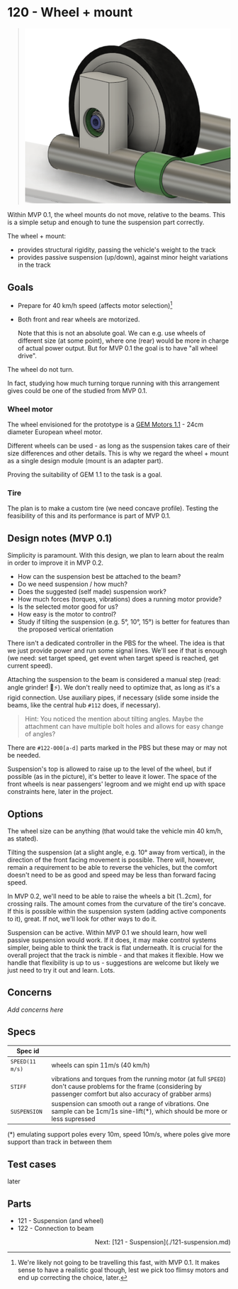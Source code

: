 # 120 - Wheel + mount

>![](.images/120-wheel-and-mount.png)

Within MVP 0.1, the wheel mounts do not move, relative to the beams. This is a simple setup and enough to tune the suspension part correctly.

The wheel + mount:

- provides structural rigidity, passing the vehicle's weight to the track
- provides passive suspension (up/down), against minor height variations in the track

## Goals

- Prepare for 40 km/h speed (affects motor selection)[^1]
- Both front and rear wheels are motorized. 

   Note that this is not an absolute goal. We can e.g. use wheels of different size (at some point), where one (rear) would be more in charge of actual power output. But for MVP 0.1 the goal is to have "all wheel drive".

[^1]: We're likely not going to be travelling this fast, with MVP 0.1. It makes sense to have a realistic goal though, lest we pick too flimsy motors and end up correcting the choice, later.

The wheel do not turn. 

In fact, studying how much turning torque running with this arrangement gives could be one of the studied from MVP 0.1.

### Wheel motor

The wheel envisioned for the prototype is a [GEM Motors 1.1](https://gemmotors.si/products) - 24cm diameter European wheel motor.

Different wheels can be used - as long as the suspension takes care of their size differences and other details. This is why we regard the wheel + mount as a single design module (mount is an adapter part).

Proving the suitability of GEM 1.1 to the task is a goal.


### Tire

The plan is to make a custom tire (we need concave profile). Testing the feasibility of this and its performance is part of MVP 0.1.


## Design notes (MVP 0.1)

Simplicity is paramount. With this design, we plan to learn about the realm in order to improve it in MVP 0.2.

- How can the suspension best be attached to the beam?
- Do we need suspension / how much?
- Does the suggested (self made) suspension work?
- How much forces (torques, vibrations) does a running motor provide?
- Is the selected motor good for us?
- How easy is the motor to control?
- Study if tilting the suspension (e.g. 5°, 10°, 15°) is better for features than the proposed vertical orientation

There isn't a dedicated controller in the PBS for the wheel. The idea is that we just provide power and run some signal lines. We'll see if that is enough (we need: set target speed, get event when target speed is reached, get current speed).

Attaching the suspension to the beam is considered a manual step (read: angle grinder! 💫⚡️). We don't really need to optimize that, as long as it's a rigid connection. Use auxiliary pipes, if necessary (slide some inside the beams, like the central hub `#112` does, if necessary).

>Hint: You noticed the mention about tilting angles. Maybe the attachment can have multiple bolt holes and allows for easy change of angles?

There are `#122-000[a-d]` parts marked in the PBS but these may or may not be needed.

<!-- Editor's choice: bloat :)
>Side note: Height of the beams over the track is designed by this module. There is no requirement, except being slightly (1cm is enough) above the rails. Obviously, low center of gravity is better than high.[^2]

[^2]: It is not completely true that the height wouldn't matter. It matters to the grabber arms (part of MVP 0.2), so they find the side rails.
-->

Suspension's top is allowed to raise up to the level of the wheel, but if possible (as in the picture), it's better to leave it lower. The space of the front wheels is near passengers' legroom and we might end up with space constraints here, later in the project.


## Options

The wheel size can be anything (that would take the vehicle min 40 km/h, as stated).

Tilting the suspension (at a slight angle, e.g. 10° away from vertical), in the direction of the front facing movement is possible. There will, however, remain a requirement to be able to reverse the vehicles, but the comfort doesn't need to be as good and speed may be less than forward facing speed.

In MVP 0.2, we'll need to be able to raise the wheels a bit (1..2cm), for crossing rails. The amount comes from the curvature of the tire's concave. If this is possible within the suspension system (adding active components to it), great. If not, we'll look for other ways to do it.

Suspension can be active. Within MVP 0.1 we should learn, how well passive suspension would work. If it does, it may make control systems simpler, being able to think the track is flat underneath. It is crucial for the overall project that the track is nimble - and that makes it flexible. How we handle that flexibility is up to us - suggestions are welcome but likely we just need to try it out and learn. Lots.


## Concerns

*Add concerns here*

## Specs

|Spec id||
|---|---|
|`SPEED(11 m/s)`|wheels can spin 11m/s (40 km/h)|
|`STIFF`|vibrations and torques from the running motor (at full `SPEED`) don't cause problems for the frame (considering by passenger comfort but also accuracy of grabber arms)|
|`SUSPENSION`|suspension can smooth out a range of vibrations. One sample can be 1cm/1s sine-lift(*), which should be more or less supressed| 

(*) emulating support poles every 10m, speed 10m/s, where poles give more support than track in between them


## Test cases

later

## Parts

- 121 - Suspension (and wheel)
- 122 - Connection to beam

<p align=right>Next: [121 - Suspension](./121-suspension.md)
